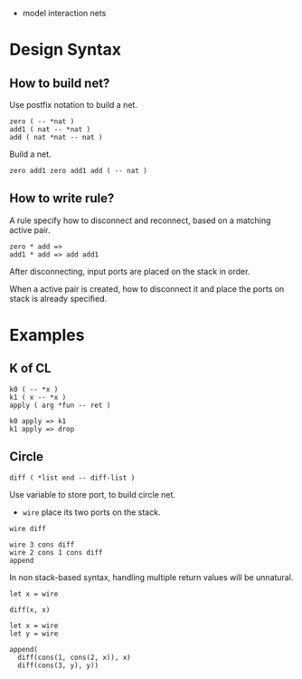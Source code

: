 - model interaction nets

# Design Syntax

## How to build net?

Use postfix notation to build a net.

``` cicada-vm
zero ( -- *nat )
add1 ( nat -- *nat )
add ( nat *nat -- nat )
```

Build a net.

``` cicada-vm
zero add1 zero add1 add ( -- nat )
```

## How to write rule?

A rule specify how to disconnect and reconnect,
based on a matching active pair.

``` cicada-vm
zero * add =>
add1 * add => add add1
```

After disconnecting, input ports are placed on the stack in order.

When a active pair is created,
how to disconnect it and place the
ports on stack is already specified.

# Examples

## K of CL

``` cicada-vm
k0 ( -- *x )
k1 ( x -- *x )
apply ( arg *fun -- ret )
```

``` cicada-vm
k0 apply => k1
k1 apply => drop
```

## Circle

``` cicada-vm
diff ( *list end -- diff-list )
```

Use variable to store port, to build circle net.

- `wire` place its two ports on the stack.

``` cicada-vm
wire diff

wire 3 cons diff
wire 2 cons 1 cons diff
append
```

In non stack-based syntax,
handling multiple return values will be unnatural.

``` cicada-vm
let x = wire

diff(x, x)
```

``` cicada-vm
let x = wire
let y = wire

append(
  diff(cons(1, cons(2, x)), x)
  diff(cons(3, y), y))
```
